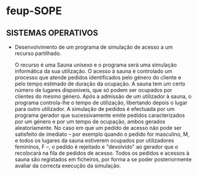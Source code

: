 # feup-SOPE

## SISTEMAS OPERATIVOS

- Desenvolvimento de um programa de simulação de acesso a um recurso partilhado.

  O recurso é uma Sauna unisexo e o programa será uma simulação informática da sua utilização.
O acesso à sauna é controlado um processo que atende pedidos identificados pelo género do cliente e pelo
tempo estimado de duração da ocupação. A sauna tem um certo número de lugares disponíveis, que só
podem ser ocupados por clientes do mesmo género. Após a admissão de um utilizador à sauna, o programa
controla-lhe o tempo de utilização, libertando depois o lugar para outro utilizador.
A simulação de pedidos é efectuada por um programa gerador que sucessivamente emite pedidos
caracterizados por um género e por um tempo de ocupação, ambos gerados aleatoriamente. No caso em
que um pedido de acesso não pode ser satisfeito de imediato – por exemplo quando o pedido for masculino,
M, e todos os lugares da sauna estiverem ocupados por utilizadores femininos, F –, o pedido é rejeitado e
"devolvido" ao gerador que o recolocará na fila de pedidos de acesso.
Todos os pedidos e acessos à sauna são registados em ficheiros, por forma a se poder posteriormente
avaliar da correcta execução da simulação.
